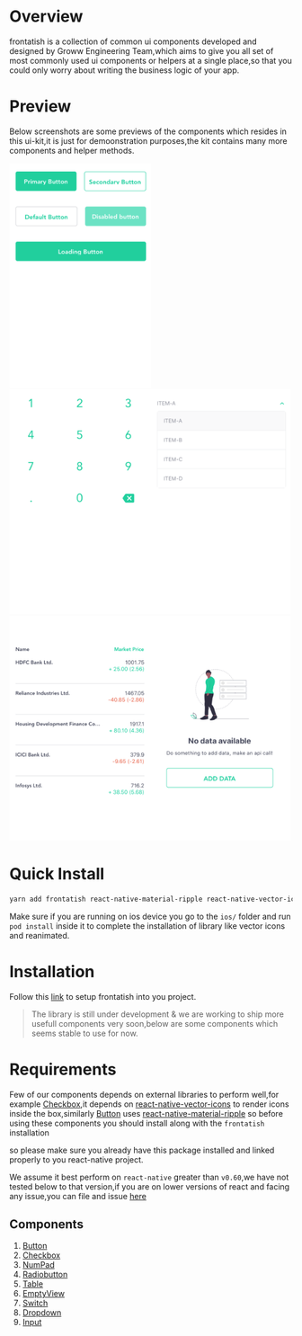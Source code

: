 # Overview

frontatish is a collection of common ui components developed and designed by Groww Engineering Team,which aims to give you all set of most commonly used ui components or helpers at a single place,so that you could only worry about writing the business logic of your app.

# Preview

Below screenshots are some previews of the components which resides in this ui-kit,it is just for demoonstration purposes,the kit contains many more components and helper methods.

 <img src="documentation/static/img/ButtonScreen.png" height="400"/><img src="documentation/static/img/NumpadScreen.png" height="400"/><img src="documentation/static/img/DropdownScreen.png" height="400"/> <img src="documentation/static/img/TableScreen.png" height="400" /><img src="documentation/static/img/EmptyScreen.png" height="400" />


# Quick Install
```bash
yarn add frontatish react-native-material-ripple react-native-vector-icons react-native-reanimated
```

Make sure if you are running on ios device you go to the `ios/` folder and run `pod install` inside it to complete the installation of library like vector icons and reanimated.

# Installation

Follow this [link](https://groww.github.io/frontatish/docs/getting-started) to setup frontatish into you project.

> The library is still under development & we are working to ship more usefull components very soon,below are some components which seems stable to use for now.

# Requirements

Few of our components depends on external libraries to perform well,for example [Checkbox](https://groww.github.io/frontatish/docs/checkbox),it depends on [react-native-vector-icons](https://www.npmjs.com/package/react-native-vector-icons) to render icons inside the box,similarly [Button](https://groww.github.io/frontatish/docs/button) uses [react-native-material-ripple](https://www.npmjs.com/package/react-native-material-ripple) so before using these components you should install along with the `frontatish` installation

so please make sure you already have this package installed and linked properly to you react-native project.

We assume it best perform on `react-native` greater than `v0.60`,we have not tested below to that version,if you are on lower versions of react and facing any issue,you can file and issue [here](https://github.com/Groww/frontatish/issues/new)

## Components

1. [Button](https://groww.github.io/frontatish/docs/button)
2. [Checkbox](https://groww.github.io/frontatish/docs/checkbox)
3. [NumPad](https://groww.github.io/frontatish/docs/numpad)
4. [Radiobutton](https://groww.github.io/frontatish/docs/checkbox)
5. [Table](https://groww.github.io/frontatish/docs/table)
6. [EmptyView](https://groww.github.io/frontatish/docs/emptyview)
7. [Switch](https://groww.github.io/frontatish/docs/switch)
8. [Dropdown](https://groww.github.io/frontatish/docs/dropdown)
9. [Input](https://groww.github.io/frontatish/docs/input)


